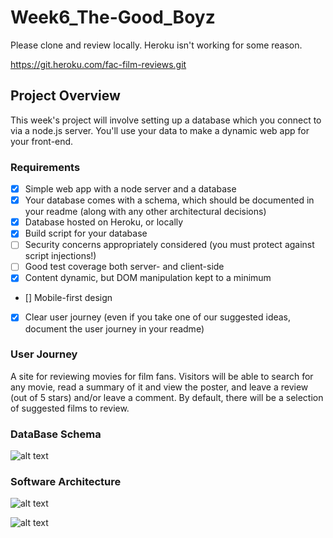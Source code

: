 # Week6_The-Good_Boyz
Please clone and review locally. Heroku isn't working for some reason.

https://git.heroku.com/fac-film-reviews.git

## Project Overview

This week's project will involve setting up a database which you connect to via a node.js server. You'll use your data to make a dynamic web app for your front-end.

### Requirements

- [x] Simple web app with a node server and a database
- [x] Your database comes with a schema, which should be documented in your readme (along with any other architectural decisions)
- [x] Database hosted on Heroku, or locally
- [x] Build script for your database
- [ ] Security concerns appropriately considered (you must protect against script injections!)
- [ ] Good test coverage both server- and client-side
- [x] Content dynamic, but DOM manipulation kept to a minimum
- [] Mobile-first design
- [x] Clear user journey (even if you take one of our suggested ideas, document the user journey in your readme)

### User Journey

A site for reviewing movies for film fans. Visitors will be able to search for any movie, read a summary of it and view the poster, and leave a review (out of 5 stars) and/or leave a comment. By default, there will be a selection of suggested films to review.

### DataBase Schema

![alt text](https://files.gitter.im/foundersandcoders/BAD_BOYS_DB/sD2u/Untitled-Diagram.png)

### Software Architecture

![alt text](https://files.gitter.im/foundersandcoders/BAD_BOYS_DB/dvmF/Untitled-Diagram-_2_.png)

![alt text](https://files.gitter.im/foundersandcoders/BAD_BOYS_DB/cIt6/Untitled-Diagram-_3_.png)

